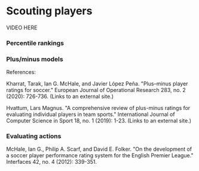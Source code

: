 Scouting players
================

VIDEO HERE


### Percentile rankings



### Plus/minus models


References:

Kharrat, Tarak, Ian G. McHale, and Javier López Peña. "Plus–minus player ratings for soccer." European Journal of Operational Research 283, no. 2 (2020): 726-736. (Links to an external site.)

Hvattum, Lars Magnus. "A comprehensive review of plus-minus ratings for evaluating individual players in team sports." International Journal of Computer Science in Sport 18, no. 1 (2019): 1-23. (Links to an external site.)



### Evaluating actions




McHale, Ian G., Philip A. Scarf, and David E. Folker. "On the development of a soccer player performance rating system for the English Premier League." Interfaces 42, no. 4 (2012): 339-351.
